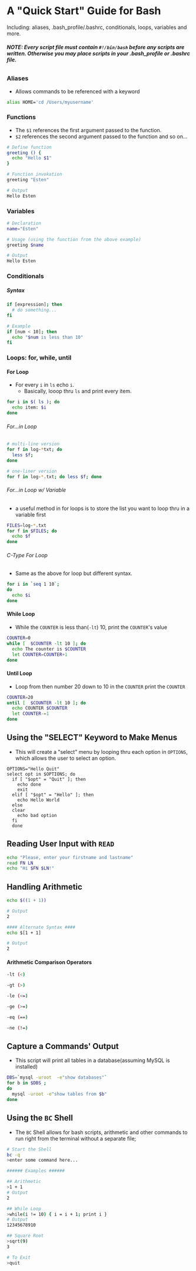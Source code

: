 # A "Quick Start" Guide for Bash
Including: aliases, .bash_profile/.bashrc, conditionals, loops, variables and more.

###### __NOTE: Every script file must contain ```#!/bin/bash``` before any scripts are written. Otherwise you may place scripts in your .bash_profile or .bashrc file.__

### Aliases
- Allows commands to be referenced with a keyword
```bash
alias HOME='cd /Users/myusername'
```

### Functions
- The ```$1``` references the first argument passed to the function.
- ```$2``` references the second argument passed to the function and so on...

```bash
# Define function
greeting () {
  echo "Hello $1"
}

# Function invokation
greeting "Esten"

# Output
Hello Esten
```

### Variables

```bash
# Declaration
name="Esten"

# Usage (using the function from the above example)
greeting $name

# Output
Hello Esten
```

### Conditionals

##### Syntax
```bash
if [expression]; then
  # do something...
fi

# Example
if [num < 10]; then
  echo "$num is less than 10"
fi
```

### Loops: for, while, until

#### For Loop
- For every ```i``` in ```ls``` echo ```i```.
  - Basically, looop thru ```ls``` and print every item.
```bash
for i in $( ls ); do
  echo item: $i
done
```
###### For...in Loop 
```bash
# multi-line version
for f in log-*txt; do
  less $f;
done

# one-liner version
for f in log-*.txt; do less $f; done
```

###### For...in Loop w/ Variable
- a useful method in for loops is to store the list you want to loop thru in a variable first
```bash
FILES=log-*.txt
for f in $FILES; do
  echo $f
done
```

###### C-Type For Loop
- Same as the above for loop but different syntax.
```bash
for i in `seq 1 10`;
do
  echo $i
done  
```

#### While Loop
- While the ```COUNTER``` is less than(```-lt```) 10, print the ```COUNTER```'s value
```bash
COUNTER=0
while [  $COUNTER -lt 10 ]; do
  echo The counter is $COUNTER
  let COUNTER=COUNTER+1 
done
```

#### Until Loop
- Loop from then number 20 down to 10 in the ```COUNTER``` print the ```COUNTER```
```bash
COUNTER=20
until [  $COUNTER -lt 10 ]; do
  echo COUNTER $COUNTER
  let COUNTER-=1
done
```

## Using the "SELECT" Keyword to Make Menus
- This will create a "select" menu by looping thru each option in ```OPTIONS```, which allows the user to select an option.
```
OPTIONS="Hello Quit"
select opt in $OPTIONS; do
  if [ "$opt" = "Quit" ]; then
    echo done
    exit
  elif [ "$opt" = "Hello" ]; then
    echo Hello World
  else
  clear
    echo bad option
  fi
  done
```

## Reading User Input with ```READ```
```bash
echo "Please, enter your firstname and lastname"
read FN LN
echo "Hi $FN $LN!"
```
## Handling Arithmetic
```bash
echo $((1 + 1))

# Output
2

#### Alternate Syntax ####
echo $[1 + 1]

# Output
2
```
#### Arithmetic Comparison Operators
```bash
-lt (<)

-gt (>)

-le (<=)

-ge (>=)

-eq (==)

-ne (!=)
```

## Capture a Commands' Output
- This script will print all tables in a database(assuming MySQL is installed)
```bash
DBS=`mysql -uroot  -e"show databases"`
for b in $DBS ;
do
  mysql -uroot -e"show tables from $b"
done
```
## Using the ```BC``` Shell
- The ```BC``` Shell allows for bash scripts, arithmetic and other commands to run right from the terminal without a separate file;
```bash
# Start the Shell
bc -q
>enter some command here...

###### Examples ######

## Arithmetic
>1 + 1
# Output
2

## While Loop
>while(i != 10) { i = i + 1; print i }
# Output
12345678910

## Square Root
>sqrt(9)
3

# To Exit
>quit
```

